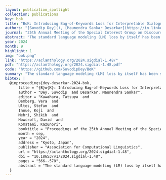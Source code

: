 ```yaml
---
layout: publication_spotlight
collection: publications
key: bok
title: "BoK: Introducing Bag-of-Keywords Loss for Interpretable Dialogue Response Generation"
authors: "[Suvodip Dey](), [Maunendra Sankar Desarkar](https://in.linkedin.com/in/maunendra-sankar-desarkar-6a89907)"
journal: "25th Annual Meeting of the Special Interest Group on Discourse and Dialogue (SIGDIAL 2024)"
abstract: "The standard language modeling (LM) loss by itself has been shown to be inadequate for effective dialogue modeling. As a result, various training approaches, such as auxiliary loss functions and leveraging human feedback, are being adopted to enrich open-domain dialogue systems. One such auxiliary loss function is Bag-of-Words (BoW) loss, defined as the cross-entropy loss for predicting all the words/tokens of the next utterance. In this work, we propose a novel auxiliary loss named Bag-of-Keywords (BoK) loss to capture the central thought of the response through keyword prediction and leverage it to enhance the generation of meaningful and interpretable responses in open-domain dialogue systems. BoK loss upgrades the BoW loss by predicting only the keywords or critical words/tokens of the next utterance, intending to estimate the core idea rather than the entire response. We incorporate BoK loss in both encoder-decoder (T5) and decoder-only (DialoGPT) architecture and train the models to minimize the weighted sum of BoK and LM (BoK-LM) loss. We perform our experiments on two popular open-domain dialogue datasets, DailyDialog and Persona-Chat. We show that the inclusion of BoK loss improves the dialogue generation of backbone models while also enabling post-hoc interpretability. We also study the effectiveness of BoK-LM loss as a reference-free metric and observe comparable performance to the state-of-the-art metrics on various dialogue evaluation datasets."
year: 2024
month: 9
highlight: 1
img: "bok.png"
link: "https://aclanthology.org/2024.sigdial-1.48/"
pdf: "https://aclanthology.org/2024.sigdial-1.48.pdf"
code: "https://github.com/SuvodipDey/BoK"
summary: "The standard language modeling (LM) loss by itself has been shown to be inadequate for effective dialogue modeling. As a result, various training approaches, such as auxiliary loss functions and leveraging human feedback, are being adopted to enrich open-domain dialogue systems. One such auxiliary loss function is Bag-of-Words (BoW) loss, defined as the cross-entropy loss for predicting all the words/tokens of the next utterance. In this work, we propose a novel auxiliary loss named Bag-of-Keywords (BoK) loss to capture the central thought of the response through keyword prediction and leverage it to enhance the generation of meaningful and interpretable responses in open-domain dialogue systems. BoK loss upgrades the BoW loss by predicting only the keywords or critical words/tokens of the next utterance, intending to estimate the core idea rather than the entire response. We incorporate BoK loss in both encoder-decoder (T5) and decoder-only (DialoGPT) architecture and train the models to minimize the weighted sum of BoK and LM (BoK-LM) loss. We perform our experiments on two popular open-domain dialogue datasets, DailyDialog and Persona-Chat. We show that the inclusion of BoK loss improves the dialogue generation of backbone models while also enabling post-hoc interpretability. We also study the effectiveness of BoK-LM loss as a reference-free metric and observe comparable performance to the state-of-the-art metrics on various dialogue evaluation datasets."
bibtex: |
  @inproceedings{dey-desarkar-2024-bok,
      title = "{B}o{K}: Introducing Bag-of-Keywords Loss for Interpretable Dialogue Response Generation",
      author = "Dey, Suvodip  and Desarkar, Maunendra Sankar",
      editor = "Kawahara, Tatsuya  and
      Demberg, Vera  and
      Ultes, Stefan  and
      Inoue, Koji  and
      Mehri, Shikib  and
      Howcroft, David  and
      Komatani, Kazunori",
      booktitle = "Proceedings of the 25th Annual Meeting of the Special Interest Group on Discourse and Dialogue",
      month = sep,
      year = "2024",
      address = "Kyoto, Japan",
      publisher = "Association for Computational Linguistics",
      url = "https://aclanthology.org/2024.sigdial-1.48",
      doi = "10.18653/v1/2024.sigdial-1.48",
      pages = "566--578",
      abstract = "The standard language modeling (LM) loss by itself has been shown to be inadequate for effective dialogue modeling. As a result, various training approaches, such as auxiliary loss functions and leveraging human feedback, are being adopted to enrich open-domain dialogue systems. One such auxiliary loss function is Bag-of-Words (BoW) loss, defined as the cross-entropy loss for predicting all the words/tokens of the next utterance. In this work, we propose a novel auxiliary loss named Bag-of-Keywords (BoK) loss to capture the central thought of the response through keyword prediction and leverage it to enhance the generation of meaningful and interpretable responses in open-domain dialogue systems. BoK loss upgrades the BoW loss by predicting only the keywords or critical words/tokens of the next utterance, intending to estimate the core idea rather than the entire response. We incorporate BoK loss in both encoder-decoder (T5) and decoder-only (DialoGPT) architecture and train the models to minimize the weighted sum of BoK and LM (BoK-LM) loss. We perform our experiments on two popular open-domain dialogue datasets, DailyDialog and Persona-Chat. We show that the inclusion of BoK loss improves the dialogue generation of backbone models while also enabling post-hoc interpretability. We also study the effectiveness of BoK-LM loss as a reference-free metric and observe comparable performance to the state-of-the-art metrics on various dialogue evaluation datasets.",
  }
---
```

